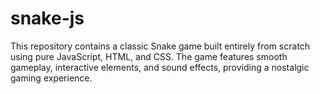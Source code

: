 # snake-js
This repository contains a classic Snake game built entirely from scratch using pure JavaScript, HTML, and CSS. The game features smooth gameplay, interactive elements, and sound effects, providing a nostalgic gaming experience.
